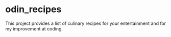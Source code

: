 # odin_recipes
This project provides a list of culinary recipes for your entertainment and for  my improvement at coding.